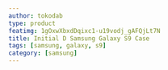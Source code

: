 ```yaml
---
author: tokodab
type: product
featimg: 1gOxwXbxdDqixc1-u19vodj_gAFQjLt7N
title: Initial D Samsung Galaxy S9 Case
tags: [samsung, galaxy, s9]
category: [samsung]
---
```

